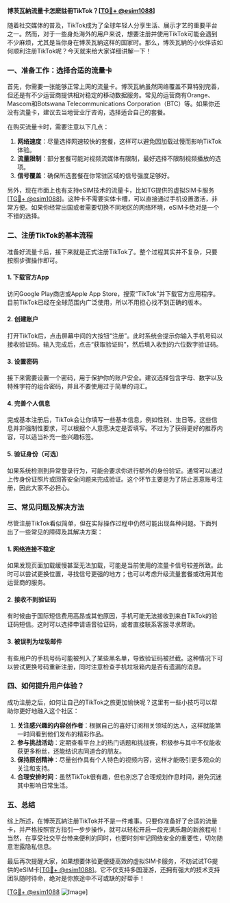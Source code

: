 **博茨瓦納流量卡怎麽註冊TikTok？[[TG💪+ @esim1088](https://t.me/s/esim1088)]**

随着社交媒体的普及，TikTok成为了全球年轻人分享生活、展示才艺的重要平台之一。然而，对于一些身处海外的用户来说，想要注册并使用TikTok可能会遇到不少麻烦，尤其是当你身在博茨瓦納这样的国家时。那么，博茨瓦納的小伙伴该如何顺利注册TikTok呢？今天就来给大家详细讲解一下！

### 一、准备工作：选择合适的流量卡

首先，你需要一张能够正常上网的流量卡。博茨瓦納虽然网络覆盖不算特别完善，但还是有不少运营商提供相对稳定的移动数据服务。常见的运营商有Orange、Mascom和Botswana Telecommunications Corporation（BTC）等。如果你还没有流量卡，建议去当地营业厅咨询，选择适合自己的套餐。

在购买流量卡时，需要注意以下几点：

1. **网络速度**：尽量选择网速较快的套餐，这样可以避免因加载过慢而影响TikTok体验。
2. **流量限制**：部分套餐可能对视频流媒体有限制，最好选择不限制视频播放的选项。
3. **信号覆盖**：确保所选套餐在你常驻区域的信号强度足够好。

另外，现在市面上也有支持eSIM技术的流量卡，比如TG提供的虚拟SIM卡服务[[TG💪+ @esim1088](https://t.me/s/esim1088)]。这种卡不需要实体卡槽，可以直接通过手机设置激活，非常方便。如果你经常出国或者需要切换不同地区的网络环境，eSIM卡绝对是一个不错的选择。

### 二、注册TikTok的基本流程

准备好流量卡后，接下来就是正式注册TikTok了。整个过程其实并不复杂，只要按照步骤操作即可。

#### 1. 下载官方App

访问Google Play商店或Apple App Store，搜索“TikTok”并下载官方应用程序。目前TikTok已经在全球范围内广泛使用，所以不用担心找不到正确的版本。

#### 2. 创建账户

打开TikTok后，点击屏幕中间的大按钮“注册”。此时系统会提示你输入手机号码以接收验证码。输入完成后，点击“获取验证码”，然后填入收到的六位数字验证码。

#### 3. 设置密码

接下来需要设置一个密码，用于保护你的账户安全。建议选择包含字母、数字以及特殊字符的组合密码，并且不要使用过于简单的词汇。

#### 4. 完善个人信息

完成基本注册后，TikTok会让你填写一些基本信息，例如性别、生日等。这些信息并非强制性要求，可以根据个人意愿决定是否填写。不过为了获得更好的推荐内容，可以适当补充一些兴趣标签。

#### 5. 验证身份（可选）

如果系统检测到异常登录行为，可能会要求你进行额外的身份验证。通常可以通过上传身份证照片或回答安全问题来完成验证。这个环节主要是为了防止恶意账号注册，因此大家不必担心。

### 三、常见问题及解决方法

尽管注册TikTok看似简单，但在实际操作过程中仍然可能出现各种问题。下面列出了一些常见的障碍及其解决方案：

#### 1. 网络连接不稳定

如果发现页面加载缓慢甚至无法加载，可能是当前使用的流量卡信号较差所致。此时可以尝试更换位置，寻找信号更强的地方；也可以考虑升级流量套餐或改用其他运营商的服务。

#### 2. 接收不到验证码

有时候由于国际短信费用高昂或其他原因，手机可能无法接收到来自TikTok的验证码短信。这时可以选择申请语音验证码，或者直接联系客服寻求帮助。

#### 3. 被误判为垃圾邮件

有些用户的手机号码可能被列入了某些黑名单，导致验证码被拦截。这种情况下可以尝试更换号码重新注册，同时注意检查手机垃圾箱内是否有遗漏的消息。

### 四、如何提升用户体验？

成功注册之后，如何让自己的TikTok之旅更加愉快呢？这里有一些小技巧可以帮助你更好地融入这个社区：

1. **关注感兴趣的内容创作者**：根据自己的喜好订阅相关领域的达人，这样就能第一时间看到他们发布的精彩作品。
2. **参与挑战活动**：定期查看平台上的热门话题和挑战赛，积极参与其中不仅能收获更多粉丝，还能结识志同道合的朋友。
3. **保持原创精神**：尽量创作具有个人特色的视频内容，这样才能吸引更多观众的关注和支持。
4. **合理安排时间**：虽然TikTok很有趣，但也别忘了合理规划作息时间，避免沉迷其中影响日常生活。

### 五、总结

综上所述，在博茨瓦納注册TikTok并不是一件难事。只要你准备好了合适的流量卡，并严格按照官方指引一步步操作，就可以轻松开启一段充满乐趣的新旅程啦！当然，在享受社交平台带来便利的同时，也要时刻牢记网络安全的重要性，切勿随意泄露隐私信息。

最后再次提醒大家，如果想要体验更便捷高效的虚拟SIM卡服务，不妨试试TG提供的eSIM卡[[TG💪+ @esim1088](https://t.me/s/esim1088)]。它不仅支持多国漫游，还拥有强大的技术支持团队随时待命，绝对是你旅途中不可或缺的好帮手！

[[TG💪+ @esim1088](https://t.me/s/esim1088) ![Image](https://i.postimg.cc/4NQfJmqS/Snipaste-2025-05-13-00-14-12.png)]